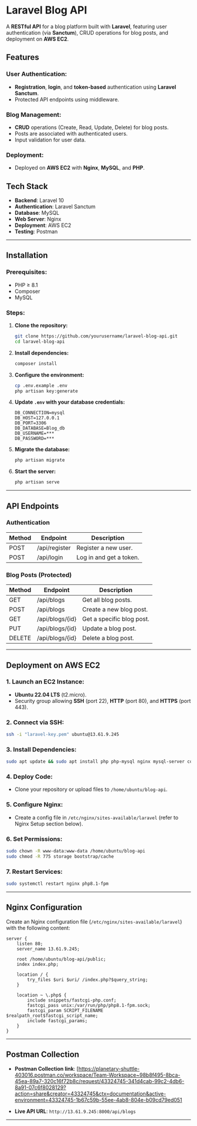 # Laravel Blog API

A **RESTful API** for a blog platform built with **Laravel**, featuring user authentication (via **Sanctum**), CRUD operations for blog posts, and deployment on **AWS EC2**.

## Features

### User Authentication:
- **Registration**, **login**, and **token-based** authentication using **Laravel Sanctum**.
- Protected API endpoints using middleware.

### Blog Management:
- **CRUD** operations (Create, Read, Update, Delete) for blog posts.
- Posts are associated with authenticated users.
- Input validation for user data.

### Deployment:
- Deployed on **AWS EC2** with **Nginx**, **MySQL**, and **PHP**.

## Tech Stack
- **Backend**: Laravel 10
- **Authentication**: Laravel Sanctum
- **Database**: MySQL
- **Web Server**: Nginx
- **Deployment**: AWS EC2
- **Testing**: Postman

---

## Installation

### Prerequisites:
- PHP ≥ 8.1
- Composer
- MySQL

### Steps:

1. **Clone the repository:**

   ```bash
   git clone https://github.com/yourusername/laravel-blog-api.git
   cd laravel-blog-api
   ```

2. **Install dependencies:**

   ```bash
   composer install
   ```

3. **Configure the environment:**

   ```bash
   cp .env.example .env
   php artisan key:generate
   ```

4. **Update `.env` with your database credentials:**

   ```env
   DB_CONNECTION=mysql
   DB_HOST=127.0.0.1
   DB_PORT=3306
   DB_DATABASE=Blog_db
   DB_USERNAME=***
   DB_PASSWORD=***
   ```

5. **Migrate the database:**

   ```bash
   php artisan migrate
   ```

6. **Start the server:**

   ```bash
   php artisan serve
   ```

---

## API Endpoints

### Authentication
| Method | Endpoint       | Description                |
|--------|----------------|----------------------------|
| POST   | /api/register  | Register a new user.       |
| POST   | /api/login     | Log in and get a token.    |

### Blog Posts (Protected)
| Method | Endpoint         | Description                      |
|--------|------------------|----------------------------------|
| GET    | /api/blogs       | Get all blog posts.              |
| POST   | /api/blogs       | Create a new blog post.         |
| GET    | /api/blogs/{id}  | Get a specific blog post.       |
| PUT    | /api/blogs/{id}  | Update a blog post.             |
| DELETE | /api/blogs/{id}  | Delete a blog post.             |

---

## Deployment on AWS EC2

### 1. Launch an EC2 Instance:
- **Ubuntu 22.04 LTS** (t2.micro).
- Security group allowing **SSH** (port 22), **HTTP** (port 80), and **HTTPS** (port 443).

### 2. Connect via SSH:

```bash
ssh -i "laravel-key.pem" ubuntu@13.61.9.245
```

### 3. Install Dependencies:

```bash
sudo apt update && sudo apt install php php-mysql nginx mysql-server composer -y
```

### 4. Deploy Code:
- Clone your repository or upload files to `/home/ubuntu/blog-api`.

### 5. Configure Nginx:

- Create a config file in `/etc/nginx/sites-available/laravel` (refer to Nginx Setup section below).

### 6. Set Permissions:

```bash
sudo chown -R www-data:www-data /home/ubuntu/blog-api
sudo chmod -R 775 storage bootstrap/cache
```

### 7. Restart Services:

```bash
sudo systemctl restart nginx php8.1-fpm
```

---

## Nginx Configuration

Create an Nginx configuration file (`/etc/nginx/sites-available/laravel`) with the following content:

```nginx
server {
    listen 80;
    server_name 13.61.9.245;

    root /home/ubuntu/blog-api/public;
    index index.php;

    location / {
        try_files $uri $uri/ /index.php?$query_string;
    }

    location ~ \.php$ {
        include snippets/fastcgi-php.conf;
        fastcgi_pass unix:/var/run/php/php8.1-fpm.sock;
        fastcgi_param SCRIPT_FILENAME $realpath_root$fastcgi_script_name;
        include fastcgi_params;
    }
}
```

---

## Postman Collection

- **Postman Collection link**: [https://planetary-shuttle-403016.postman.co/workspace/Team-Workspace~98b8f495-8bca-45ea-89a7-320c16f72b8c/request/43324745-341d4cab-99c2-4db6-8a91-07c6f8028129?action=share&creator=43324745&ctx=documentation&active-environment=43324745-1b67c59b-55ee-4ab8-804e-b09cd79ed051


- **Live API URL**: `http://13.61.9.245:8000/api/blogs`

---
